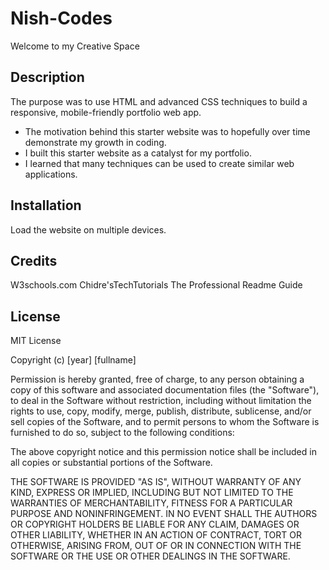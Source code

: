 # Nish-Codes
Welcome to my Creative Space
## Description
The purpose was to use HTML and advanced CSS techniques to build a responsive, mobile-friendly portfolio web app. 
- The motivation behind this starter website was to hopefully over time demonstrate my growth in coding. 
- I built this starter website as a catalyst for my portfolio.
- I learned that many techniques can be used to create similar web applications. 

## Installation
Load the website on multiple devices. 

## Credits
W3schools.com
Chidre'sTechTutorials
The Professional Readme Guide


## License
MIT License

Copyright (c) [year] [fullname]

Permission is hereby granted, free of charge, to any person obtaining a copy
of this software and associated documentation files (the "Software"), to deal
in the Software without restriction, including without limitation the rights
to use, copy, modify, merge, publish, distribute, sublicense, and/or sell
copies of the Software, and to permit persons to whom the Software is
furnished to do so, subject to the following conditions:

The above copyright notice and this permission notice shall be included in all
copies or substantial portions of the Software.

THE SOFTWARE IS PROVIDED "AS IS", WITHOUT WARRANTY OF ANY KIND, EXPRESS OR
IMPLIED, INCLUDING BUT NOT LIMITED TO THE WARRANTIES OF MERCHANTABILITY,
FITNESS FOR A PARTICULAR PURPOSE AND NONINFRINGEMENT. IN NO EVENT SHALL THE
AUTHORS OR COPYRIGHT HOLDERS BE LIABLE FOR ANY CLAIM, DAMAGES OR OTHER
LIABILITY, WHETHER IN AN ACTION OF CONTRACT, TORT OR OTHERWISE, ARISING FROM,
OUT OF OR IN CONNECTION WITH THE SOFTWARE OR THE USE OR OTHER DEALINGS IN THE
SOFTWARE.